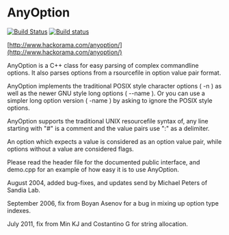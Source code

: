 # AnyOption

[![Build Status](https://travis-ci.org/hackorama/AnyOption.svg?branch=master)](https://travis-ci.org/hackorama/AnyOption)
[![Build status](https://ci.appveyor.com/api/projects/status/8e6ugxoc9nju0005?svg=true)](https://ci.appveyor.com/project/hackorama/anyoption)


[http://www.hackorama.com/anyoption/](http://www.hackorama.com/anyoption/)

AnyOption is a C++ class for easy parsing of complex commandline options. It also parses options from a rsourcefile in option value pair format. 

AnyOption implements the traditional POSIX style character options ( -n ) as well as the newer GNU style long options ( --name ). Or you can use a simpler long option version ( -name ) by asking to ignore the POSIX style options. 

AnyOption supports the traditional UNIX resourcefile syntax of, any line starting with "#" is a comment and the value pairs use ":" as a delimiter. 

An option which expects a value is considered as an option value pair, while options without a value are considered flags. 

Please read the header file for the documented public interface, and demo.cpp for an example of how easy it is to use AnyOption. 

August 2004, added bug-fixes, and updates send by Michael Peters of Sandia Lab. 

September 2006, fix from Boyan Asenov for a bug in mixing up option type indexes. 

July 2011, fix from Min KJ and Costantino G for string allocation. 

